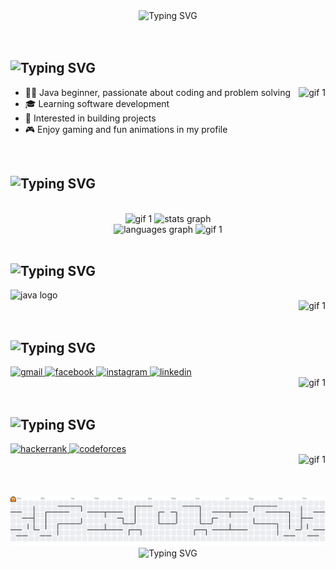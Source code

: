 <!-- WELCOME TEXT -->
<div align="center">
  <img src="https://readme-typing-svg.demolab.com?font=Fira+Code&size=25&duration=3000&pause=1000&color=AA97D2&background=37324300&center=true&vCenter=true&multiline=true&width=435&height=110&lines=HI+I'M+ANAN;WELCOME+TO+MY+PROFILE;ENJOY+YOUR+STAY" alt="Typing SVG" />
</div>
<!div align="center">
  <!img src="https://readme-typing-svg.demolab.com?font=Fira+Code&weight=500&size=24&pause=750&color=4B425D&width=435&lines=" alt="Typing SVG" />
</div>
<br>
<br>


<!-- ABOUT ME -->
<h2> 
<img src="https://readme-typing-svg.demolab.com?font=Fira+Code&size=25&duration=2000&pause=10000&color=F1B942&background=37324300&vCenter=true&repeat=true&width=435&height=30&lines=%E2%9C%A8+About+Me%3A" alt="Typing SVG" />
</h2>
<img align="right" height="150" src="https://c.tenor.com/CCEGYbxBqFAAAAAd/tenor.gif" alt="gif 1" />
<ul>
  <li>👨‍💻 Java beginner, passionate about coding and problem solving</li>
  <li>🎓 Learning software development</li>
  <li>🚀 Interested in building projects</li>
  <li>🎮 Enjoy gaming and fun animations in my profile </li>
</ul>
<br>


<!-- STATS -->
<h2>
  <img src="https://readme-typing-svg.demolab.com?font=Fira+Code&size=25&duration=2000&pause=10000&color=F1B942&background=37324300&vCenter=true&repeat=true&width=435&height=30&lines=%F0%9F%94%A5+Stats%3A" alt="Typing SVG" />
</h2>
<br>
<!-- STATS 1 -->
<div align="center">
  <img height="150" src="https://media.tenor.com/YNRd2q7b5IEAAAAj/walfie-ninomae-inanis.gif" alt="gif 1" />
  <img src="https://github-readme-stats.vercel.app/api?username=anan3510&show_icons=true&count_private=true&include_all_commits=true&bg_color=45,1F1C26,4B425D,63587A&title_color=C3C5C5&icon_color=C3C5C5&text_color=C3C5C5&hide_border=false&border_color=ffffff&border_radius=10"
        height="150" alt="stats graph"/>
</div>
<!-- STATS 2 -->
<div align="center">  
  <img src="https://github-readme-stats.vercel.app/api/top-langs?username=anan3510&layout=compact&langs_count=5&bg_color=45,1F1C26,4B425D,63587A&title_color=C3C5C5&text_color=C3C5C5&hide_border=false&border_color=ffffff&border_radius=10"
        height="150" alt="languages graph"/>
  <img height="150" src="https://walfiegif.wordpress.com/wp-content/uploads/2023/07/out-transparent-99.gif" alt="gif 1" />
</div>
<br>


<!-- SKILLS: -->
<h2>
  <img src="https://readme-typing-svg.demolab.com?font=Fira+Code&size=25&duration=2000&pause=10000&color=F1B942&background=37324300&vCenter=true&repeat=true&width=435&height=30&lines=%F0%9F%9B%A0%EF%B8%8F+Languages+%26+Tools%3A" alt="Typing SVG" />
</h2>
<div align="left">
  <img src="https://cdn.jsdelivr.net/gh/devicons/devicon/icons/java/java-original.svg" height="60" alt="java logo" />
</div>


<!-- redbull: -->
<div align="right">
  <img height="150" src="https://i.pinimg.com/1200x/ca/98/65/ca9865babe6637d98abfe049f3d659f2.jpg" alt="gif 1" />
</div>
<br>


<!-- SOCIALS -->
<h2>
  <img src="https://readme-typing-svg.demolab.com?font=Fira+Code&size=25&duration=2000&pause=10000&color=F1B942&background=37324300&vCenter=true&repeat=true&width=435&height=30&lines=%F0%9F%93%AB+Connect+with+Me%3A" alt="Typing SVG" />
</h2>
<div align="left">
  <a href="https://mail.google.com/mail/?view=cm&fs=1&to=ananrkhan@gmail.com" target="_blank">
  <img 
    src="https://img.shields.io/static/v1?message=Gmail&logo=gmail&label=&color=D14836&logoColor=white&labelColor=&style=for-the-badge" 
    height="50" 
    alt="gmail" 
  />
</a>
  <a href="https://www.facebook.com/share/178fRwyMb3/" target="_blank">
    <img src="https://img.shields.io/static/v1?message=Facebook&logo=facebook&label=&color=1877F2&logoColor=white&labelColor=&style=for-the-badge" height="50" alt="facebook" />
  </a>
  <a href="https://www.instagram.com/imnotanan._?igsh=bWZraGVzMDNzYmpk" target="_blank">
    <img src="https://img.shields.io/static/v1?message=Instagram&logo=instagram&label=&color=E4405F&logoColor=white&labelColor=&style=for-the-badge" height="50" alt="instagram" />
  </a>
  <a href="https://www.linkedin.com/in/anan-rahman-khan-a35274370 " target="_blank">
    <img src="https://img.shields.io/static/v1?message=LinkedIn&logo=linkedin&label=&color=0077B5&logoColor=white&labelColor=&style=for-the-badge" height="50" alt="linkedin" />
  </a>
</div>

<!-- INA SPIN -->
<div align="right">
  <img height="150" src="https://i.pinimg.com/originals/0c/0f/bb/0c0fbbce991b34e58c82703fd573903e.gif" alt="gif 1" />
</div>
<br>


<!-- Coding Profiles -->
<h2>
  <img src="https://readme-typing-svg.demolab.com?font=Fira+Code&size=25&duration=2000&pause=10000&color=F1B942&background=37324300&vCenter=true&repeat=true&width=435&height=30&lines=%F0%9F%93%8A+Coding+Profiles%3A" alt="Typing SVG" />
</h2>
<div align="left">
  <a href="https://www.hackerrank.com/profile/ananrkhan" target="_blank">
    <img src="https://img.shields.io/static/v1?message=HackerRank&logo=hackerrank&label=&color=2EC866&logoColor=white&labelColor=&style=for-the-badge" height="50" alt="hackerrank" />
  </a>
  <a href="https://codeforces.com/profile/Anan_Rahman_Khan" target="_blank">
    <img src="https://img.shields.io/static/v1?message=Codeforces&logo=codeforces&label=&color=1F8ACB&logoColor=white&labelColor=&style=for-the-badge" height="50" alt="codeforces" />
  </a>
</div>
<!-- INA BONK -->
<div align="right">
  <img height="100" src="https://media.tenor.com/nd7nbnbJ89cAAAAi/owo-ina.gif" alt="gif 1" />
</div>
<br>
<br>
<br>




<!-- CONTRIBUTION -->
<!-- <h2 align="left">🚀 Contributions:</h2> -->


<!-- PAC-MAN -->
<div align="center">
  <picture>
    <source media="(prefers-color-scheme: dark)" srcset="https://raw.githubusercontent.com/anan3510/anan3510/output/pacman-contribution-graph-dark.svg">
    <source media="(prefers-color-scheme: light)" srcset="https://raw.githubusercontent.com/anan3510/anan3510/output/pacman-contribution-graph.svg">
    <img alt="Pac-Man contribution graph" src="https://raw.githubusercontent.com/anan3510/anan3510/output/pacman-contribution-graph.svg">
  </picture>
</div>


<!-- INA COOKIE -->
<div align="center">
  <img src="https://readme-typing-svg.demolab.com?font=Fira+Code&size=25&pause=1000&color=AA97D2&background=37324300&center=true&vCenter=true&multiline=true&repeat=true&width=435&height=110&lines=THANKS+FOR+STOPING+BY!%F0%9F%9A%80" alt="Typing SVG" />
</div>
